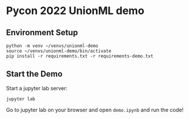 # Pycon 2022 UnionML demo

## Environment Setup

```
python -m venv ~/venvs/unionml-demo
source ~/venvs/unionml-demo/bin/activate
pip install -r requirements.txt -r requirements-demo.txt
```

## Start the Demo

Start a jupyter lab server:

```
jupyter lab
```

Go to jupyter lab on your browser and open `demo.ipynb` and run the code!
